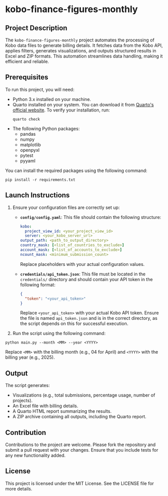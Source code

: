 # kobo-finance-figures-monthly

## Project Description
The `kobo-finance-figures-monthly` project automates the processing of Kobo data files to generate billing details. It fetches data from the Kobo API, applies filters, generates visualizations, and outputs structured results in Excel and ZIP formats. This automation streamlines data handling, making it efficient and reliable.

## Prerequisites
To run this project, you will need:
- Python 3.x installed on your machine.
- Quarto installed on your system. You can download it from [Quarto's official website](https://quarto.org/). To verify your installation, run:
  ```
  quarto check
  ```
- The following Python packages:
  - pandas
  - numpy
  - matplotlib
  - openpyxl
  - pytest
  - pyyaml

You can install the required packages using the following command:
```
pip install -r requirements.txt
```

## Launch Instructions
1. Ensure your configuration files are correctly set up:
   - **`config/config.yaml`**: This file should contain the following structure:
     ```yaml
     kobo:
       project_view_id: <your_project_view_id>
       server: <your_kobo_server_url>
     output_path: <path_to_output_directory>
     country_mask: [<list_of_countries_to_exclude>]
     account_mask: [<list_of_accounts_to_exclude>]
     ncount_mask: <minimum_submission_count>
     ```
     Replace placeholders with your actual configuration values.

   - **`credentials/api_token.json`**: This file must be located in the `credentials/` directory and should contain your API token in the following format:
     ```json
     {
       "token": "<your_api_token>"
     }
     ```
     Replace `<your_api_token>` with your actual Kobo API token. Ensure the file is named `api_token.json` and is in the correct directory, as the script depends on this for successful execution.

2. Run the script using the following command:
```
python main.py --month <MM> --year <YYYY>
```
Replace `<MM>` with the billing month (e.g., 04 for April) and `<YYYY>` with the billing year (e.g., 2025).


## Output
The script generates:
- Visualizations (e.g., total submissions, percentage usage, number of projects).
- An Excel file with billing details.
- A Quarto HTML report summarizing the results.
- A ZIP archive containing all outputs, including the Quarto report.



## Contribution
Contributions to the project are welcome. Please fork the repository and submit a pull request with your changes. Ensure that you include tests for any new functionality added.

## License
This project is licensed under the MIT License. See the LICENSE file for more details.
